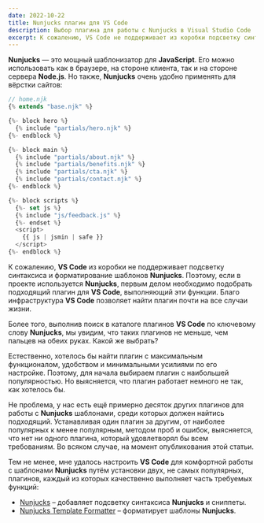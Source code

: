 ```yaml
---
date: 2022-10-22
title: Nunjucks плагин для VS Code
description: Выбор плагина для работы с Nunjucks в Visual Studio Code
excerpt: К сожалению, VS Code не поддерживает из коробки подсветку синтаксиса и форматирование шаблонов Nunjucks. Поэтому, если в проекте используется Nunjucks, первым делом необходимо подобрать подходящий плагин для VS Code, выполняющий эти функции. Благо инфраструктура VS Code позволяет найти плагин почти на все случаи жизни...
---
```


**Nunjucks** — это мощный шаблонизатор для **JavaScript**. Его можно использовать как в браузере, на стороне клиента, так и на стороне сервера **Node.js**. Но также, **Nunjucks** очень удобно применять для вёрстки сайтов:

```js
// home.njk
{% extends "base.njk" %}

{%- block hero %}
  {% include "partials/hero.njk" %}
{%- endblock %}

{%- block main %}
  {% include "partials/about.njk" %}
  {% include "partials/benefits.njk" %}
  {% include "partials/cta.njk" %}
  {% include "partials/contact.njk" %}
{%- endblock %}

{%- block scripts %}
  {%- set js %}
  {% include "js/feedback.js" %}
  {%- endset %}
  <script>
    {{ js | jsmin | safe }}
  </script>
{%- endblock %}
```

К сожалению, **VS Code** из коробки не поддерживает подсветку синтаксиса и форматирование шаблонов **Nunjucks**. Поэтому, если в проекте используется **Nunjucks**, первым делом необходимо подобрать подходящий плагин для **VS Code**, выполняющий эти функции. Благо инфраструктура **VS Code** позволяет найти плагин почти на все случаи жизни.

Более того, выполнив поиск в каталоге плагинов **VS Code** по ключевому слову **Nunjucks**, мы увидим, что таких плагинов не меньше, чем пальцев на обеих руках. Какой же выбрать?

Естественно, хотелось бы найти плагин с максимальным функционалом, удобством и минимальными усилиями по его настройке. Поэтому, для начала выбираем плагин с наибольшей популярностью. Но выясняется, что плагин работает немного не так, как хотелось бы.

Не проблема, у нас есть ещё примерно десяток других плагинов для работы с **Nunjucks** шаблонами, среди которых должен найтись подходящий. Устанавливая один плагин за другим, от наиболее популярных к менее популярным, методом проб и ошибок, выясняется, что нет ни одного плагина, который удовлетворял бы всем требованиям. Во всяком случае, на момент опубликования этой статьи.

Тем не менее, мне удалось настроить **VS Code** для комфортной работы с шаблонами **Nunjucks** путём установки двух, не самых популярных, плагинов, каждый из которых качественно выполняет часть требуемых функций:

- [Nunjucks](https://marketplace.visualstudio.com/items?itemName=ronnidc.nunjucks) – добавляет подсветку синтаксиса **Nunjucks** и сниппеты.
- [Nunjucks Template Formatter](https://marketplace.visualstudio.com/items?itemName=okitavera.vscode-nunjucks-formatter) – форматирует шаблоны **Nunjucks**.
